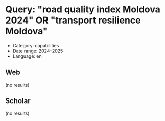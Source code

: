 # Query: "road quality index Moldova 2024" OR "transport resilience Moldova"
- Category: capabilities
- Date range: 2024–2025
- Language: en

## Web

(no results)

## Scholar

(no results)

